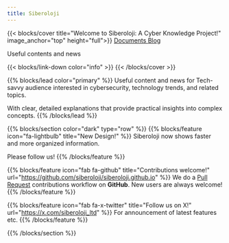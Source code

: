 ```yaml
---
title: Siberoloji
---
```


{{< blocks/cover title="Welcome to Siberoloji: A Cyber Knowledge Project!" image_anchor="top" height="full">}}
<a class="btn btn-lg btn-primary me-3 mb-4" href="/docs/">
  Documents <i class="fas fa-arrow-alt-circle-right ms-2"></i>
</a>
<a class="btn btn-lg btn-secondary me-3 mb-4" href="/blog">
  Blog <i class="fab fa-github ms-2 "></i>
</a>
<p class="lead mt-5">Useful contents and news</p>
{{< blocks/link-down color="info" >}}
{{< /blocks/cover >}}

{{% blocks/lead color="primary" %}}
Useful content and news for Tech-savvy audience interested in cybersecurity, technology trends, and related topics. 

With clear, detailed explanations that provide practical insights into complex concepts.
{{% /blocks/lead %}}

{{% blocks/section color="dark" type="row" %}}
{{% blocks/feature icon="fa-lightbulb" title="New Design!" %}}
Siberoloji now shows faster and more organized information.

Please follow us!
{{% /blocks/feature %}}

{{% blocks/feature icon="fab fa-github" title="Contributions welcome!" url="https://github.com/siberoloji/siberoloji.github.io" %}}
We do a [Pull Request](https://github.com/siberoloji/siberoloji.github.io/pulls) contributions workflow on **GitHub**. New users are always welcome!
{{% /blocks/feature %}}

{{% blocks/feature icon="fab fa-x-twitter" title="Follow us on X!" url="https://x.com/siberoloji_ltd" %}}
For announcement of latest features etc.
{{% /blocks/feature %}}

{{% /blocks/section %}}
